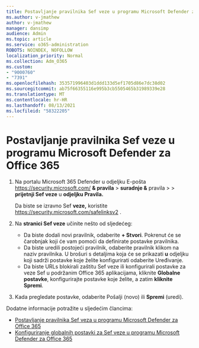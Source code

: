 ```yaml
---
title: Postavljanje pravilnika Sef veze u programu Microsoft Defender za Office 365
ms.author: v-jmathew
author: v-jmathew
manager: dansimp
audience: Admin
ms.topic: article
ms.service: o365-administration
ROBOTS: NOINDEX, NOFOLLOW
localization_priority: Normal
ms.collection: Adm_O365
ms.custom:
- "9000760"
- "7391"
ms.openlocfilehash: 353571996403d1ddd133d5ef1705d86e7dc38d02
ms.sourcegitcommit: ab75f66355116e995b3cb5505465b31989339e28
ms.translationtype: MT
ms.contentlocale: hr-HR
ms.lasthandoff: 08/13/2021
ms.locfileid: "58322205"
---
```

# <a name="set-up-safe-link-policies-in-microsoft-defender-for-office-365"></a>Postavljanje pravilnika Sef veze u programu Microsoft Defender za Office 365

1. Na portalu Microsoft 365 Defender u odjeljku E-pošta <https://security.microsoft.com/> **& pravila** \> **suradnje &** pravila \>  \> **prijetnji Sef veze** u **odjeljku Pravila.**

   Da biste se izravno Sef **veze,** koristite <https://security.microsoft.com/safelinksv2> .

2. Na **stranici Sef veze** učinite nešto od sljedećeg:
   - Da biste dodali novi pravilnik, odaberite **+ Stvori**. Pokrenut će se čarobnjak koji će vam pomoći da definirate postavke pravilnika.
   - Da biste uredili postojeći pravilnik, odaberite pravilnik klikom na naziv pravilnika. U brošuri s detaljima koja će se prikazati **u** odjeljku koji sadrži postavke koje želite konfigurirati odaberite Uređivanje.
   - Da biste URLs blokirali zaštitu Sef veze ili konfigurirali postavke za veze Sef u podržanim Office 365 aplikacijama, kliknite **Globalne postavke**, konfigurirajte postavke koje želite, a zatim **kliknite Spremi**.

3. Kada pregledate postavke, odaberite  Pošalji (novo) ili **Spremi** (uredi).

Dodatne informacije potražite u sljedećim člancima:

- [Postavljanje pravilnika Sef veza u programu Microsoft Defender za Office 365](https://docs.microsoft.com/microsoft-365/security/office-365-security/set-up-safe-links-policies)
- [Konfiguriranje globalnih postavki za Sef veze u programu Microsoft Defender za Office 365](https://docs.microsoft.com/microsoft-365/security/office-365-security/configure-global-settings-for-safe-links)
